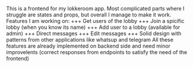 This is a frontend for my lokkeroom app. Most complicated parts where I struggle are states and props, but overall I manage to make it work.
Features I am working on: 
 +++ Get users of the lobby
 +++ Join a spicific lobby (when you know its name)
 +++ Add user to a lobby (available for admin)
 +++ Direct messages
 +++ Edit messages
 +++ Solid design with patterns from other applications like whatsup and telegram
All these features are already implemented on backend side and need minor improvelents (correct responses from endpoints to satisfy the need of the frontend)
